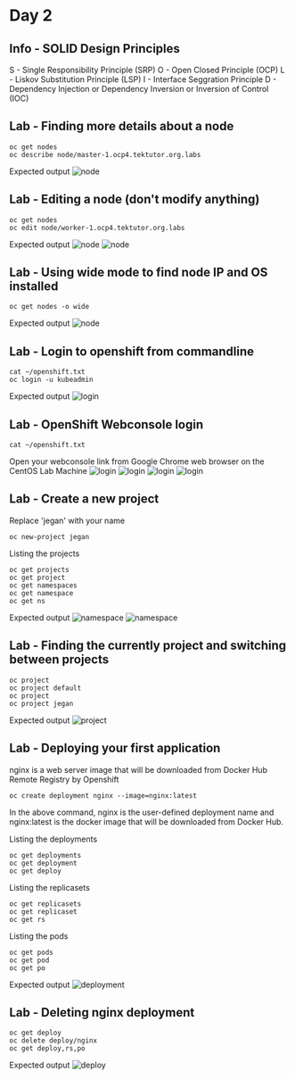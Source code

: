 # Day 2

## Info - SOLID Design Principles
S - Single Responsibility Principle (SRP)
O - Open Closed Principle (OCP)
L - Liskov Substitution Principle (LSP)
I - Interface Seggration Principle
D - Dependency Injection or Dependency Inversion or Inversion of Control (IOC)

## Lab - Finding more details about a node
```
oc get nodes
oc describe node/master-1.ocp4.tektutor.org.labs
```

Expected output
![node](node1.png)

## Lab - Editing a node (don't modify anything)
```
oc get nodes
oc edit node/worker-1.ocp4.tektutor.org.labs
```
Expected output
![node](node2.png)
![node](node3.png)

## Lab - Using wide mode to find node IP and OS installed
```
oc get nodes -o wide
```

Expected output
![node](node4.png)

## Lab - Login to openshift from commandline
```
cat ~/openshift.txt
oc login -u kubeadmin
```
Expected output
![login](login1.png)


## Lab - OpenShift Webconsole login
```
cat ~/openshift.txt
```

Open your webconsole link from Google Chrome web browser on the CentOS Lab Machine
![login](login2.png)
![login](login3.png)
![login](login4.png)
![login](login5.png)


## Lab - Create a new project

Replace 'jegan' with your name
```
oc new-project jegan
```

Listing the projects
```
oc get projects
oc get project
oc get namespaces
oc get namespace
oc get ns
```

Expected output
![namespace](project1.png)
![namespace](project2.png)

## Lab - Finding the currently project and switching between projects
```
oc project
oc project default
oc project
oc project jegan
```

Expected output
![project](project3.png)

## Lab - Deploying your first application
nginx is a web server image that will be downloaded from Docker Hub Remote Registry by Openshift
```
oc create deployment nginx --image=nginx:latest
```

In the above command, nginx is the user-defined deployment name and nginx:latest is the docker image that will be downloaded from Docker Hub.

Listing the deployments
```
oc get deployments
oc get deployment
oc get deploy
```

Listing the replicasets
```
oc get replicasets
oc get replicaset
oc get rs
```

Listing the pods
```
oc get pods
oc get pod
oc get po
```

Expected output
![deployment](deploy1.png)

## Lab - Deleting nginx deployment
```
oc get deploy
oc delete deploy/nginx
oc get deploy,rs,po
```

Expected output
![deploy](deploy2.png)
